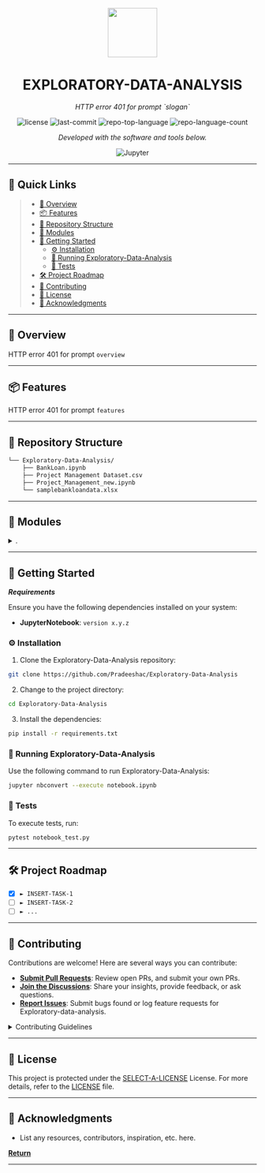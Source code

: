 <p align="center">
  <img src="https://cdn-icons-png.flaticon.com/512/6295/6295417.png" width="100" />
</p>
<p align="center">
    <h1 align="center">EXPLORATORY-DATA-ANALYSIS</h1>
</p>
<p align="center">
    <em>HTTP error 401 for prompt `slogan`</em>
</p>
<p align="center">
	<img src="https://img.shields.io/github/license/Pradeeshac/Exploratory-Data-Analysis?style=flat&color=0080ff" alt="license">
	<img src="https://img.shields.io/github/last-commit/Pradeeshac/Exploratory-Data-Analysis?style=flat&logo=git&logoColor=white&color=0080ff" alt="last-commit">
	<img src="https://img.shields.io/github/languages/top/Pradeeshac/Exploratory-Data-Analysis?style=flat&color=0080ff" alt="repo-top-language">
	<img src="https://img.shields.io/github/languages/count/Pradeeshac/Exploratory-Data-Analysis?style=flat&color=0080ff" alt="repo-language-count">
<p>
<p align="center">
		<em>Developed with the software and tools below.</em>
</p>
<p align="center">
	<img src="https://img.shields.io/badge/Jupyter-F37626.svg?style=flat&logo=Jupyter&logoColor=white" alt="Jupyter">
</p>
<hr>

## 🔗 Quick Links

> - [📍 Overview](#-overview)
> - [📦 Features](#-features)
> - [📂 Repository Structure](#-repository-structure)
> - [🧩 Modules](#-modules)
> - [🚀 Getting Started](#-getting-started)
>   - [⚙️ Installation](#️-installation)
>   - [🤖 Running Exploratory-Data-Analysis](#-running-Exploratory-Data-Analysis)
>   - [🧪 Tests](#-tests)
> - [🛠 Project Roadmap](#-project-roadmap)
> - [🤝 Contributing](#-contributing)
> - [📄 License](#-license)
> - [👏 Acknowledgments](#-acknowledgments)

---

## 📍 Overview

HTTP error 401 for prompt `overview`

---

## 📦 Features

HTTP error 401 for prompt `features`

---

## 📂 Repository Structure

```sh
└── Exploratory-Data-Analysis/
    ├── BankLoan.ipynb
    ├── Project Management Dataset.csv
    ├── Project_Management_new.ipynb
    └── samplebankloandata.xlsx
```

---

## 🧩 Modules

<details closed><summary>.</summary>

| File                                                                                                                             | Summary                                                  |
| ---                                                                                                                              | ---                                                      |
| [Project_Management_new.ipynb](https://github.com/Pradeeshac/Exploratory-Data-Analysis/blob/master/Project_Management_new.ipynb) | HTTP error 401 for prompt `Project_Management_new.ipynb` |
| [BankLoan.ipynb](https://github.com/Pradeeshac/Exploratory-Data-Analysis/blob/master/BankLoan.ipynb)                             | HTTP error 401 for prompt `BankLoan.ipynb`               |

</details>

---

## 🚀 Getting Started

***Requirements***

Ensure you have the following dependencies installed on your system:

* **JupyterNotebook**: `version x.y.z`

### ⚙️ Installation

1. Clone the Exploratory-Data-Analysis repository:

```sh
git clone https://github.com/Pradeeshac/Exploratory-Data-Analysis
```

2. Change to the project directory:

```sh
cd Exploratory-Data-Analysis
```

3. Install the dependencies:

```sh
pip install -r requirements.txt
```

### 🤖 Running Exploratory-Data-Analysis

Use the following command to run Exploratory-Data-Analysis:

```sh
jupyter nbconvert --execute notebook.ipynb
```

### 🧪 Tests

To execute tests, run:

```sh
pytest notebook_test.py
```

---

## 🛠 Project Roadmap

- [X] `► INSERT-TASK-1`
- [ ] `► INSERT-TASK-2`
- [ ] `► ...`

---

## 🤝 Contributing

Contributions are welcome! Here are several ways you can contribute:

- **[Submit Pull Requests](https://github.com/Pradeeshac/Exploratory-Data-Analysis/blob/main/CONTRIBUTING.md)**: Review open PRs, and submit your own PRs.
- **[Join the Discussions](https://github.com/Pradeeshac/Exploratory-Data-Analysis/discussions)**: Share your insights, provide feedback, or ask questions.
- **[Report Issues](https://github.com/Pradeeshac/Exploratory-Data-Analysis/issues)**: Submit bugs found or log feature requests for Exploratory-data-analysis.

<details closed>
    <summary>Contributing Guidelines</summary>

1. **Fork the Repository**: Start by forking the project repository to your GitHub account.
2. **Clone Locally**: Clone the forked repository to your local machine using a Git client.
   ```sh
   git clone https://github.com/Pradeeshac/Exploratory-Data-Analysis
   ```
3. **Create a New Branch**: Always work on a new branch, giving it a descriptive name.
   ```sh
   git checkout -b new-feature-x
   ```
4. **Make Your Changes**: Develop and test your changes locally.
5. **Commit Your Changes**: Commit with a clear message describing your updates.
   ```sh
   git commit -m 'Implemented new feature x.'
   ```
6. **Push to GitHub**: Push the changes to your forked repository.
   ```sh
   git push origin new-feature-x
   ```
7. **Submit a Pull Request**: Create a PR against the original project repository. Clearly describe the changes and their motivations.

Once your PR is reviewed and approved, it will be merged into the main branch.

</details>

---

## 📄 License

This project is protected under the [SELECT-A-LICENSE](https://choosealicense.com/licenses) License. For more details, refer to the [LICENSE](https://choosealicense.com/licenses/) file.

---

## 👏 Acknowledgments

- List any resources, contributors, inspiration, etc. here.

[**Return**](#-quick-links)

---
